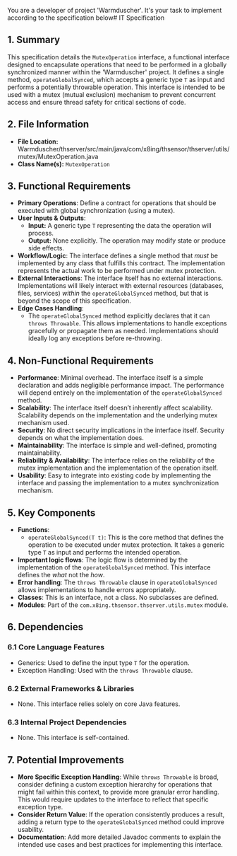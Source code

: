 You are a developer of project 'Warmduscher'. It's your task to implement according to the specification below# IT Specification

## 1. Summary

This specification details the `MutexOperation` interface, a functional interface designed to encapsulate operations that need to be performed in a globally synchronized manner within the 'Warmduscher' project. It defines a single method, `operateGlobalSynced`, which accepts a generic type `T` as input and performs a potentially throwable operation. This interface is intended to be used with a mutex (mutual exclusion) mechanism to prevent concurrent access and ensure thread safety for critical sections of code.

## 2. File Information

- **File Location:** Warmduscher/thserver/src/main/java/com/x8ing/thsensor/thserver/utils/mutex/MutexOperation.java
- **Class Name(s):** `MutexOperation`

## 3. Functional Requirements

- **Primary Operations**: Define a contract for operations that should be executed with global synchronization (using a mutex).
- **User Inputs & Outputs**:
    - **Input:**  A generic type `T` representing the data the operation will process.
    - **Output:** None explicitly. The operation may modify state or produce side effects.
- **Workflow/Logic**: The interface defines a single method that *must* be implemented by any class that fulfills this contract. The implementation represents the actual work to be performed under mutex protection.
- **External Interactions**:  The interface itself has no external interactions. Implementations will likely interact with external resources (databases, files, services) *within* the `operateGlobalSynced` method, but that is beyond the scope of this specification.
- **Edge Cases Handling**:
    - The `operateGlobalSynced` method explicitly declares that it can `throws Throwable`. This allows implementations to handle exceptions gracefully or propagate them as needed. Implementations should ideally log any exceptions before re-throwing.

## 4. Non-Functional Requirements

- **Performance**: Minimal overhead. The interface itself is a simple declaration and adds negligible performance impact. The performance will depend entirely on the implementation of the `operateGlobalSynced` method.
- **Scalability**: The interface itself doesn’t inherently affect scalability. Scalability depends on the implementation and the underlying mutex mechanism used.
- **Security**: No direct security implications in the interface itself. Security depends on what the implementation does.
- **Maintainability**: The interface is simple and well-defined, promoting maintainability.
- **Reliability & Availability**: The interface relies on the reliability of the mutex implementation and the implementation of the operation itself.
- **Usability**: Easy to integrate into existing code by implementing the interface and passing the implementation to a mutex synchronization mechanism.

## 5. Key Components

- **Functions**:
    - `operateGlobalSynced(T t)`: This is the core method that defines the operation to be executed under mutex protection. It takes a generic type `T` as input and performs the intended operation.
- **Important logic flows**:  The logic flow is determined by the implementation of the `operateGlobalSynced` method. This interface defines the *what* not the *how*.
- **Error handling**: The `throws Throwable` clause in `operateGlobalSynced` allows implementations to handle errors appropriately.
- **Classes**:  This is an interface, not a class. No subclasses are defined.
- **Modules**: Part of the `com.x8ing.thsensor.thserver.utils.mutex` module.

## 6. Dependencies

### 6.1 Core Language Features
- Generics: Used to define the input type `T` for the operation.
- Exception Handling: Used with the `throws Throwable` clause.

### 6.2 External Frameworks & Libraries
- None. This interface relies solely on core Java features.

### 6.3 Internal Project Dependencies
- None. This interface is self-contained.

## 7. Potential Improvements

- **More Specific Exception Handling**:  While `throws Throwable` is broad, consider defining a custom exception hierarchy for operations that might fail within this context, to provide more granular error handling. This would require updates to the interface to reflect that specific exception type.
- **Consider Return Value**: If the operation consistently produces a result, adding a return type to the `operateGlobalSynced` method could improve usability.
- **Documentation**: Add more detailed Javadoc comments to explain the intended use cases and best practices for implementing this interface.